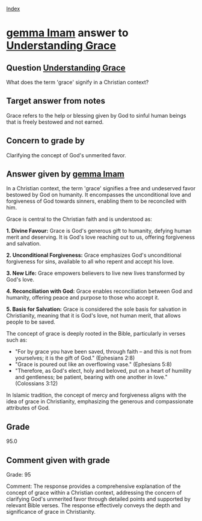
[Index](../../index.md)
# [gemma Imam](../../answering_models/gemma_Imam.md) answer to [Understanding Grace](../../questions/Understanding_Grace.md)

## Question [Understanding Grace](../../questions/Understanding_Grace.md)
What does the term 'grace' signify in a Christian context?

## Target answer from notes
Grace refers to the help or blessing given by God to sinful human beings that is freely bestowed and not earned.

## Concern to grade by
Clarifying the concept of God's unmerited favor.

## Answer given by [gemma Imam](../../answering_models/gemma_Imam.md)
In a Christian context, the term 'grace' signifies a free and undeserved favor bestowed by God on humanity. It encompasses the unconditional love and forgiveness of God towards sinners, enabling them to be reconciled with him. 

Grace is central to the Christian faith and is understood as:

**1. Divine Favour:**
Grace is God's generous gift to humanity, defying human merit and deserving. It is God's love reaching out to us, offering forgiveness and salvation.

**2. Unconditional Forgiveness:**
Grace emphasizes God's unconditional forgiveness for sins, available to all who repent and accept his love. 

**3. New Life:**
Grace empowers believers to live new lives transformed by God's love. 

**4. Reconciliation with God:**
Grace enables reconciliation between God and humanity, offering peace and purpose to those who accept it.

**5. Basis for Salvation:**
Grace is considered the sole basis for salvation in Christianity, meaning that it is God's love, not human merit, that allows people to be saved.

The concept of grace is deeply rooted in the Bible, particularly in verses such as:

* "For by grace you have been saved, through faith – and this is not from yourselves; it is the gift of God." (Ephesians 2:8)
* "Grace is poured out like an overflowing vase." (Ephesians 5:8)
* "Therefore, as God's elect, holy and beloved, put on a heart of humility and gentleness; be patient, bearing with one another in love." (Colossians 3:12)

In Islamic tradition, the concept of mercy and forgiveness aligns with the idea of grace in Christianity, emphasizing the generous and compassionate attributes of God.

## Grade
95.0

## Comment given with grade
Grade: 95

Comment: The response provides a comprehensive explanation of the concept of grace within a Christian context, addressing the concern of clarifying God's unmerited favor through detailed points and supported by relevant Bible verses. The response effectively conveys the depth and significance of grace in Christianity.
